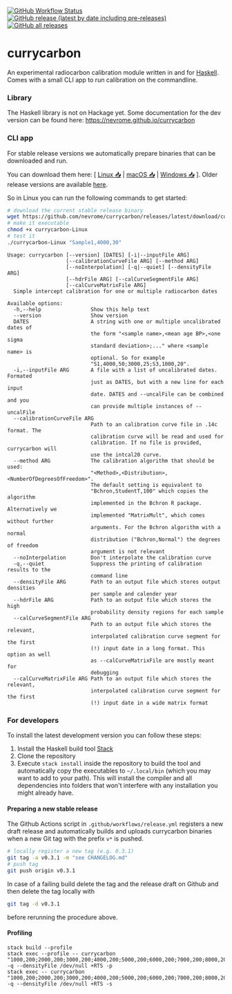[![GitHub Workflow Status](https://github.com/nevrome/currycarbon/actions/workflows/normalCheck.yml/badge.svg)](https://github.com/nevrome/currycarbon/actions/workflows/normalCheck.yml)
[![GitHub release (latest by date including pre-releases)](https://img.shields.io/github/v/release/nevrome/currycarbon?include_prereleases) 
![GitHub all releases](https://img.shields.io/github/downloads/nevrome/currycarbon/total)](https://github.com/nevrome/currycarbon/releases)

# currycarbon

An experimental radiocarbon calibration module written in and for [Haskell](https://www.haskell.org). Comes with a small CLI app to run calibration on the commandline.

### Library

The Haskell library is not on Hackage yet. Some documentation for the dev version can be found here: https://nevrome.github.io/currycarbon

### CLI app

For stable release versions we automatically prepare binaries that can be downloaded and run.

You can download them here: [ [Linux 📥](https://github.com/nevrome/currycarbon/releases/latest/download/currycarbon-Linux) | [macOS 📥](https://github.com/nevrome/currycarbon/releases/latest/download/currycarbon-macOS) | [Windows 📥](https://github.com/nevrome/currycarbon/releases/latest/download/currycarbon-Windows.exe) ]. Older release versions are available [here](https://github.com/nevrome/currycarbon/releases).

So in Linux you can run the following commands to get started:

```bash
# download the current stable release binary
wget https://github.com/nevrome/currycarbon/releases/latest/download/currycarbon-Linux
# make it executable
chmod +x currycarbon-Linux
# test it
./currycarbon-Linux "Sample1,4000,30"
```

```
Usage: currycarbon [--version] [DATES] [-i|--inputFile ARG] 
                   [--calibrationCurveFile ARG] [--method ARG] 
                   [--noInterpolation] [-q|--quiet] [--densityFile ARG] 
                   [--hdrFile ARG] [--calCurveSegmentFile ARG] 
                   [--calCurveMatrixFile ARG]
  Simple intercept calibration for one or multiple radiocarbon dates

Available options:
  -h,--help                Show this help text
  --version                Show version
  DATES                    A string with one or multiple uncalibrated dates of
                           the form "<sample name>,<mean age BP>,<one sigma
                           standard deviation>;..." where <sample name> is
                           optional. So for example
                           "S1,4000,50;3000,25;S3,1000,20".
  -i,--inputFile ARG       A file with a list of uncalibrated dates. Formated
                           just as DATES, but with a new line for each input
                           date. DATES and --uncalFile can be combined and you
                           can provide multiple instances of --uncalFile
  --calibrationCurveFile ARG
                           Path to an calibration curve file in .14c format. The
                           calibration curve will be read and used for
                           calibration. If no file is provided, currycarbon will
                           use the intcal20 curve.
  --method ARG             The calibration algorithm that should be used:
                           "<Method>,<Distribution>,<NumberOfDegreesOfFreedom>".
                           The default setting is equivalent to
                           "Bchron,StudentT,100" which copies the algorithm
                           implemented in the Bchron R package. Alternatively we
                           implemented "MatrixMult", which comes without further
                           arguments. For the Bchron algorithm with a normal
                           distribution ("Bchron,Normal") the degrees of freedom
                           argument is not relevant
  --noInterpolation        Don't interpolate the calibration curve
  -q,--quiet               Suppress the printing of calibration results to the
                           command line
  --densityFile ARG        Path to an output file which stores output densities
                           per sample and calender year
  --hdrFile ARG            Path to an output file which stores the high
                           probability density regions for each sample
  --calCurveSegmentFile ARG
                           Path to an output file which stores the relevant,
                           interpolated calibration curve segment for the first
                           (!) input date in a long format. This option as well
                           as --calCurveMatrixFile are mostly meant for
                           debugging
  --calCurveMatrixFile ARG Path to an output file which stores the relevant,
                           interpolated calibration curve segment for the first
                           (!) input date in a wide matrix format
```

### For developers

To install the latest development version you can follow these steps:

1. Install the Haskell build tool [Stack](https://docs.haskellstack.org/en/stable/README/)
2. Clone the repository
3. Execute `stack install` inside the repository to build the tool and automatically copy the executables to `~/.local/bin` (which you may want to add to your path). This will install the compiler and all dependencies into folders that won't interfere with any installation you might already have.

#### Preparing a new stable release

The Github Actions script in `.github/workflows/release.yml` registers a new draft release and automatically builds and uploads currycarbon binaries when a new Git tag with the prefix `v*` is pushed. 

```bash
# locally register a new tag (e.g. 0.3.1)
git tag -a v0.3.1 -m "see CHANGELOG.md"
# push tag
git push origin v0.3.1
```

In case of a failing build delete the tag and the release draft on Github and then delete the tag locally with

```bash
git tag -d v0.3.1
```

before rerunning the procedure above.

#### Profiling

```
stack build --profile
stack exec --profile -- currycarbon "1000,200;2000,200;3000,200;4000,200;5000,200;6000,200;7000,200;8000,200" -q --densityFile /dev/null +RTS -p
stack exec -- currycarbon "1000,200;2000,200;3000,200;4000,200;5000,200;6000,200;7000,200;8000,200" -q --densityFile /dev/null +RTS -s
```
